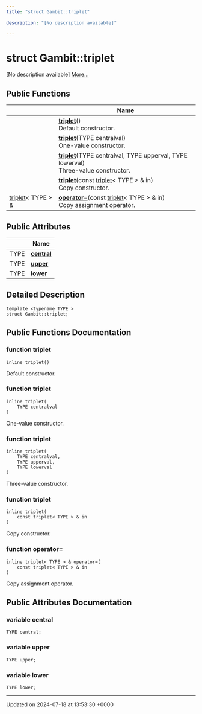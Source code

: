 ```yaml
---
title: "struct Gambit::triplet"

description: "[No description available]"

---
```


# struct Gambit::triplet



[No description available] [More...](#detailed-description)

## Public Functions

|                | Name           |
| -------------- | -------------- |
| | **[triplet](/documentation/code/classes/structgambit_1_1triplet/#function-triplet)**()<br>Default constructor.  |
| | **[triplet](/documentation/code/classes/structgambit_1_1triplet/#function-triplet)**(TYPE centralval)<br>One-value constructor.  |
| | **[triplet](/documentation/code/classes/structgambit_1_1triplet/#function-triplet)**(TYPE centralval, TYPE upperval, TYPE lowerval)<br>Three-value constructor.  |
| | **[triplet](/documentation/code/classes/structgambit_1_1triplet/#function-triplet)**(const [triplet](/documentation/code/classes/structgambit_1_1triplet/)< TYPE > & in)<br>Copy constructor.  |
| [triplet](/documentation/code/classes/structgambit_1_1triplet/)< TYPE > & | **[operator=](/documentation/code/classes/structgambit_1_1triplet/#function-operator)**(const [triplet](/documentation/code/classes/structgambit_1_1triplet/)< TYPE > & in)<br>Copy assignment operator.  |

## Public Attributes

|                | Name           |
| -------------- | -------------- |
| TYPE | **[central](/documentation/code/classes/structgambit_1_1triplet/#variable-central)**  |
| TYPE | **[upper](/documentation/code/classes/structgambit_1_1triplet/#variable-upper)**  |
| TYPE | **[lower](/documentation/code/classes/structgambit_1_1triplet/#variable-lower)**  |

## Detailed Description

```
template <typename TYPE >
struct Gambit::triplet;
```

## Public Functions Documentation

### function triplet

```
inline triplet()
```

Default constructor. 

### function triplet

```
inline triplet(
    TYPE centralval
)
```

One-value constructor. 

### function triplet

```
inline triplet(
    TYPE centralval,
    TYPE upperval,
    TYPE lowerval
)
```

Three-value constructor. 

### function triplet

```
inline triplet(
    const triplet< TYPE > & in
)
```

Copy constructor. 

### function operator=

```
inline triplet< TYPE > & operator=(
    const triplet< TYPE > & in
)
```

Copy assignment operator. 

## Public Attributes Documentation

### variable central

```
TYPE central;
```


### variable upper

```
TYPE upper;
```


### variable lower

```
TYPE lower;
```


-------------------------------

Updated on 2024-07-18 at 13:53:30 +0000